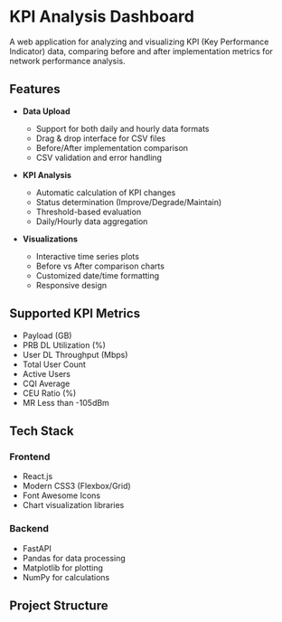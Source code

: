 # KPI Analysis Dashboard

A web application for analyzing and visualizing KPI (Key Performance Indicator) data, comparing before and after implementation metrics for network performance analysis.

## Features

- **Data Upload**
  - Support for both daily and hourly data formats
  - Drag & drop interface for CSV files
  - Before/After implementation comparison
  - CSV validation and error handling

- **KPI Analysis**
  - Automatic calculation of KPI changes
  - Status determination (Improve/Degrade/Maintain)
  - Threshold-based evaluation
  - Daily/Hourly data aggregation

- **Visualizations**
  - Interactive time series plots
  - Before vs After comparison charts
  - Customized date/time formatting
  - Responsive design

## Supported KPI Metrics

- Payload (GB)
- PRB DL Utilization (%)
- User DL Throughput (Mbps)
- Total User Count
- Active Users
- CQI Average
- CEU Ratio (%)
- MR Less than -105dBm

## Tech Stack

### Frontend
- React.js
- Modern CSS3 (Flexbox/Grid)
- Font Awesome Icons
- Chart visualization libraries

### Backend
- FastAPI
- Pandas for data processing
- Matplotlib for plotting
- NumPy for calculations

## Project Structure
